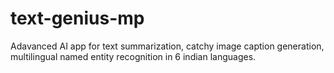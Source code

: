 # text-genius-mp
Adavanced AI app for text summarization, catchy image caption generation, multilingual named entity recognition in 6 indian languages.
